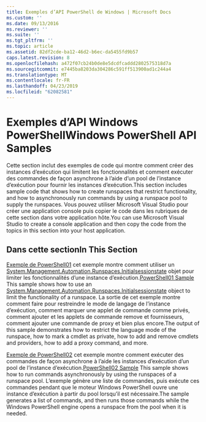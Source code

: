 ```yaml
---
title: Exemples d’API PowerShell de Windows | Microsoft Docs
ms.custom: ''
ms.date: 09/13/2016
ms.reviewer: ''
ms.suite: ''
ms.tgt_pltfrm: ''
ms.topic: article
ms.assetid: 82df2cde-ba12-46d2-b6ec-da5455fd9b57
caps.latest.revision: 8
ms.openlocfilehash: a472f07cb24b0de8e5dcdfcaddd2802575318d7a
ms.sourcegitcommit: e7445ba8203da304286c591ff513900ad1c244a4
ms.translationtype: MT
ms.contentlocale: fr-FR
ms.lasthandoff: 04/23/2019
ms.locfileid: "62082581"
---
```

# <a name="windows-powershell-api-samples"></a><span data-ttu-id="253fd-102">Exemples d’API Windows PowerShell</span><span class="sxs-lookup"><span data-stu-id="253fd-102">Windows PowerShell API Samples</span></span>

<span data-ttu-id="253fd-103">Cette section inclut des exemples de code qui montre comment créer des instances d’exécution qui limitent les fonctionnalités et comment exécuter des commandes de façon asynchrone à l’aide d’un pool de l’instance d’exécution pour fournir les instances d’exécution.</span><span class="sxs-lookup"><span data-stu-id="253fd-103">This section includes sample code that shows how to create runspaces that restrict functionality, and how to asynchronously run commands by using a runspace pool to supply the runspaces.</span></span> <span data-ttu-id="253fd-104">Vous pouvez utiliser Microsoft Visual Studio pour créer une application console puis copier le code dans les rubriques de cette section dans votre application hôte.</span><span class="sxs-lookup"><span data-stu-id="253fd-104">You can use Microsoft Visual Studio to create a console application and then copy the code from the topics in this section into your host application.</span></span>

## <a name="in-this-section"></a><span data-ttu-id="253fd-105">Dans cette section</span><span class="sxs-lookup"><span data-stu-id="253fd-105">In This Section</span></span>

<span data-ttu-id="253fd-106">[Exemple de PowerShell01](./windows-powershell01-sample.md) cet exemple montre comment utiliser un [System.Management.Automation.Runspaces.Initialsessionstate](/dotnet/api/System.Management.Automation.Runspaces.InitialSessionState) objet pour limiter les fonctionnalités d’une instance d’exécution.</span><span class="sxs-lookup"><span data-stu-id="253fd-106">[PowerShell01 Sample](./windows-powershell01-sample.md) This sample shows how to use an [System.Management.Automation.Runspaces.Initialsessionstate](/dotnet/api/System.Management.Automation.Runspaces.InitialSessionState) object to limit the functionality of a runspace.</span></span> <span data-ttu-id="253fd-107">La sortie de cet exemple montre comment faire pour restreindre le mode de langage de l’instance d’exécution, comment marquer une applet de commande comme privés, comment ajouter et les applets de commande remove et fournisseurs, comment ajouter une commande de proxy et bien plus encore.</span><span class="sxs-lookup"><span data-stu-id="253fd-107">The output of this sample demonstrates how to restrict the language mode of the runspace, how to mark a cmdlet as private, how to add and remove cmdlets and providers, how to add a proxy command, and more.</span></span>

<span data-ttu-id="253fd-108">[Exemple de PowerShell02](./windows-powershell02-sample.md) cet exemple montre comment exécuter des commandes de façon asynchrone à l’aide les instances d’exécution d’un pool de l’instance d’exécution.</span><span class="sxs-lookup"><span data-stu-id="253fd-108">[PowerShell02 Sample](./windows-powershell02-sample.md) This sample shows how to run commands asynchronously by using the runspaces of a runspace pool.</span></span> <span data-ttu-id="253fd-109">L’exemple génère une liste de commandes, puis exécute ces commandes pendant que le moteur Windows PowerShell ouvre une instance d’exécution à partir du pool lorsqu’il est nécessaire.</span><span class="sxs-lookup"><span data-stu-id="253fd-109">The sample generates a list of commands, and then runs those commands while the Windows PowerShell engine opens a runspace from the pool when it is needed.</span></span>